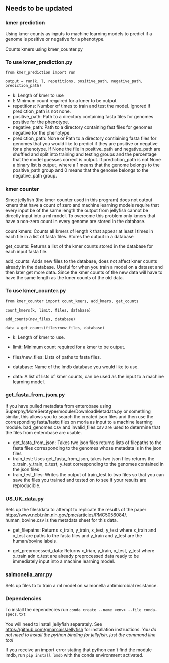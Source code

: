 ## Needs to be updated

### kmer prediction

Using kmer counts as inputs to machine learning models to predict if a genome is positive or negative for a phenotype.

Counts kmers using kmer_counter.py


### To use kmer_prediction.py

`from kmer_prediction import run`

`output = run(k, l, repetitions, positive_path, negative_path, prediction_path)`

- k: Length of kmer to use
- l: Minimum count required for a kmer to be output
- repetitions: Number of times to train and test the model. Ignored if prediction_path is not none.
- positive_path: Path to a directory containing fasta files for genomes positive for the phenotype.
- negative_path: Path to a directory containing fast files for genomes negative for the phenotype.
- prediction_path: None or Path to a directory contiaining fasta files for genomes that you would like to predict if they are positive or negative for a phenotype. If None the file in positive_path and negative_path are shuffled and split into training and testing groups and the percentage that the model guesses correct is output. If prediction_path is not None a binary list is output, where a 1 means that the genome belongs to the positive_path group and 0 means that the genome belongs to the negative_path group.


### kmer counter

Since jellyfish (the kmer counter used in this program) does not output kmers that have a count of zero and machine learning models require that every input be of the same length the output from jellyfish cannot be directly input into a ml model. To overcome this problem only kmers that have a non-zero count in every genome are stored in the database.

count kmers: Counts all kmers of length k that appear at least l times in each file in a list
of fasta files. Stores the output in a database

get_counts: Returns a list of the kmer counts stored in the database for each input fasta file.

add_counts: Adds new files to the database, does not affect kmer counts already in the database. Useful for when you train a model on a dataset and then later get more data. Since the kmer counts of the new data will have to have the same length as the kmer counts of the old data.


### To use kmer_counter.py

`from kmer_counter import count_kmers, add_kmers, get_counts`

`count_kmers(k, limit, files, database)`

`add_counts(new_files, database)`

`data = get_counts(files+new_files, database)`

- k: Length of kmer to use.
- limit: Minimum count required for a kmer to be output.
- files/new_files: Lists of paths to fasta files.
- database: Name of the lmdb database you would like to use.

- data: A list of lists of kmer counts, can be used as the input to a machine learning model.


### get_fasta_from_json.py

If you have pulled metadata from enterobase using Superphy/MoreSerotype/module/DownloadMetadata.py or something similar, this allows you to search the created json files and then use the corresponding fasta/fastq files on moria as input to a machine learning module. bad_genomes.csv and invalid_files.csv are used to determine that the files from enterobase are usable.

- get_fasta_from_json: Takes two json files returns lists of filepaths to the fasta files corresponding to the genomes whose metadata is in the json files
- train_test: Uses get_fasta_from_json, takes two json files returns the x_train, y_train, x_test, y_test corresponding to the genomes contained in the json files
- train_test_files: Writes the output of train_test to two files so that you can save the files you trained and tested on to see if your results are reproducible.


### US_UK_data.py

Sets up the files/data to attempt to replicate the results of the paper https://www.ncbi.nlm.nih.gov/pmc/articles/PMC5056084/. human_bovine.csv is the metadata sheet for this data.

- get_filepaths: Returns x_train, y_train, x_test, y_test where x_train and x_test are paths to the fasta files and y_train and y_test are the human/bovine labels.

- get_preprocessed_data: Returns x_trian, y_train, x_test, y_test where x_train adn x_test are already preprocessed data ready to be immediately input into a machine learning model.


### salmonella_amr.py

Sets up files to to train a ml model on salmonella antimicrobial resistance.


### Dependencies

To install the dependecies run `conda create --name <env> --file conda-specs.txt`

You will need to install jellyfish separately. See https://github.com/gmarcais/Jellyfish for installation instructions. *You do not need to install the python binding for jellyfish, just the command line tool*

If you receive an import error stating that python can't find the module lmdb, run `pip install lmdb` with the conda environment activated.
